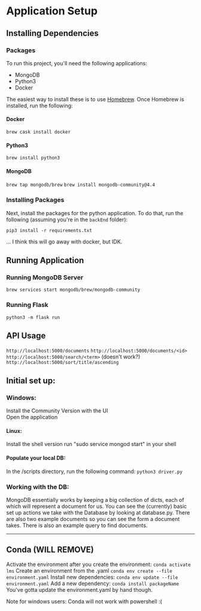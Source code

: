 # Application Setup

## Installing Dependencies

### Packages

To run this project, you'll need the following applications:

- MongoDB
- Python3
- Docker

The easiest way to install these is to use [Homebrew](https://brew.sh/#install). Once Homebrew is installed, run the following:

#### Docker

`brew cask install docker`

#### Python3

`brew install python3`

#### MongoDB

`brew tap mongodb/brew`
`brew install mongodb-community@4.4`

### Installing Packages

Next, install the packages for the python application. To do that,
run the following (assuming you're in the `backEnd` folder):

`pip3 install -r requirements.txt`

... I think this will go away with docker, but IDK.

## Running Application

### Running MongoDB Server

`brew services start mongodb/brew/mongodb-community`

### Running Flask

`python3 -m flask run`

## API Usage

`http://localhost:5000/documents`
`http://localhost:5000/documents/<id>`
`http://localhost:5000/search/<term>` (doesn't work?)
`http://localhost:5000/sort/title/ascending`

## Initial set up:

### Windows:

Install the Community Version with the UI\
Open the application

#### Linux:

Install the shell version
run "sudo service mongod start" in your shell

#### Populate your local DB:

In the /scripts directory, run the following command: `python3 driver.py`

### Working with the DB:

MongoDB essentially works by keeping a big collection of dicts, each of which will represent a document for us. You can see the (currently) basic set up actions we take with the Database by looking at database.py. There are also two example documents
so you can see the form a document takes. There is also an example query to find documents.

---

## Conda (WILL REMOVE)

Activate the environment after you create the environment: `conda activate lms`
Create an environment from the .yaml `conda env create --file environment.yaml`
Install new dependencies: `conda env update --file environment.yaml`
Add a new dependency: `conda install packageName`
You've gotta update the environment.yaml by hand though.

Note for windows users: Conda will not work with powershell :(
